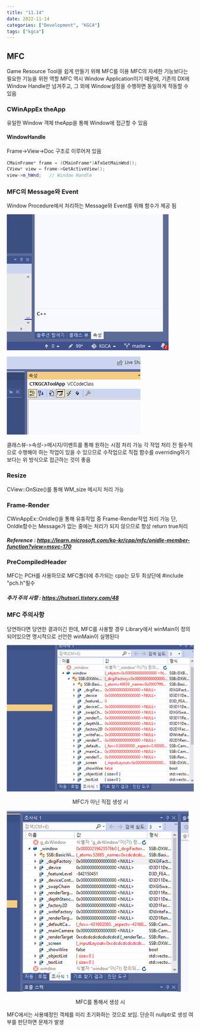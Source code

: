 ```yaml
---
title: "11.14"
date: 2022-11-14
categories: ["Development", "KGCA"]
tags: ["kgca"]
---
```

## MFC
Game Resource Tool을 쉽게 만들기 위해 MFC를 이용
MFC의 자세한 기능보다는 필요한 기능을 위한 역할
MFC 역시 Window Application이기 때문에, 기존의 DX에 Window Handle만 넘겨주고, 그 외에 Window설정을 수행하면 동일하게 작동할 수 있음

### CWinAppEx theApp
유일한 Window 객체
theApp을 통해 Window에 접근할 수 있음
#### WindowHandle
Frame->View->Doc 구조로 이루어져 있음
```cpp
CMainFrame* frame = (CMainFrame*)AfxGetMainWnd();
CView* view = frame->GetActiveView();
view->m_hWnd;	// Window Handle
```

### MFC의 Message와 Event
Window Procedure에서 처리하는 Message와 Event를 위해 함수가 제공 됨

![](/images/bb678467-1867-488e-ae11-07d4568d85c6-image.PNG)

![](/images/1c58d0a3-8a7f-4e8b-ab08-eada799ebdaa-image.PNG)

클래스뷰->속성->메시지/이벤트를 통해 원하는 시점 처리 가능
각 작업 처리 전 필수적으로 수행해야 하는 작업이 있을 수 있으므로 수작업으로 직접 함수를 overriding하기 보다는 위 방식으로 접근하는 것이 좋음

### Resize
CView::OnSize()를 통해 WM_size 메시지 처리 가능

### Frame-Render
CWinAppEx::OnIdle()을 통해 유휴작업 중 Frame-Render작업 처리 가능
단, OnIdle함수는 Message가 없는 중에는 처리가 되지 않으므로 항상 return true처리
##### _Reference_ : https://learn.microsoft.com/ko-kr/cpp/mfc/onidle-member-function?view=msvc-170

### PreCompiledHeader
MFC는 PCH를 사용하므로 MFC폴더에 추가되는 cpp는 모두 최상단에 #include "pch.h"필수
##### _추가 주의 사항_ : https://hutsori.tistory.com/48

### MFC 주의사항
당연하다면 당연한 결과이긴 한데, MFC를 사용할 경우 Library에서 winMain이 정의되어있으면 명시적으로 선언한 winMain이 실행된다

![](/images/6fceff0e-2187-4d3e-a780-024fd7ebae36-image.PNG)

<center>MFC가 아닌 직접 생성 시</center>

![](/images/19c7b092-c85c-4ddd-b541-152618b4c168-image.PNG)

<center>MFC를 통해서 생성 시</center>

MFC에서는 사용예정인 객체를 미리 초기화하는 것으로 보임. 단순히 nullptr로 생성 여부를 판단하면 문제가 발생